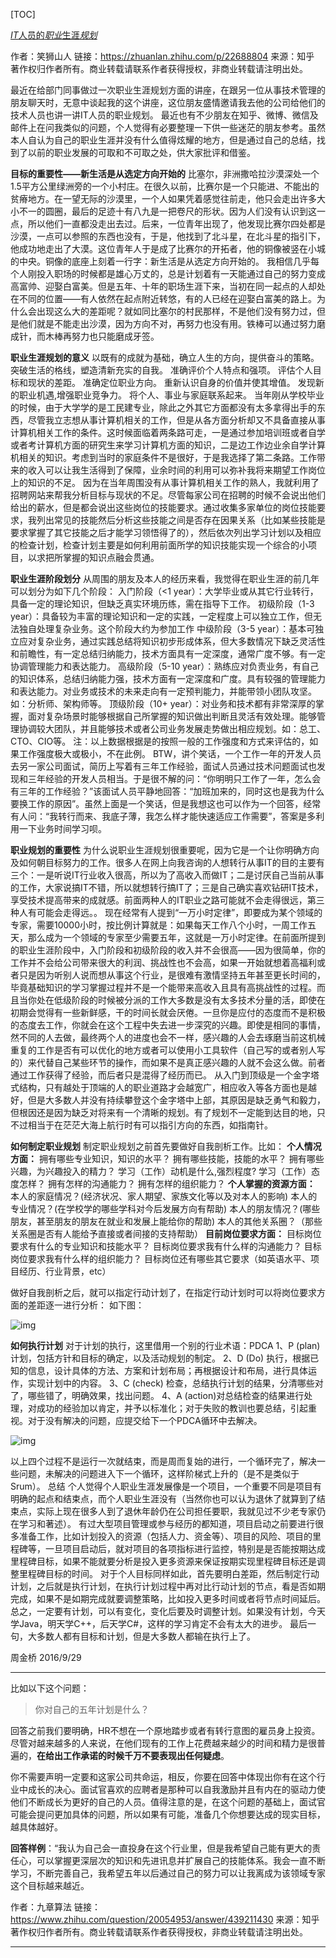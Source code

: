 [TOC]

[*IT*人员的*职业*生涯*规划*](https://zhuanlan.zhihu.com/p/22688804)

作者：笑狮山人
链接：https://zhuanlan.zhihu.com/p/22688804
来源：知乎
著作权归作者所有。商业转载请联系作者获得授权，非商业转载请注明出处。



最近在给部门同事做过一次职业生涯规划方面的讲座，在跟另一位从事技术管理的朋友聊天时，无意中谈起我的这个讲座，这位朋友盛情邀请我去他的公司给他们的技术人员也讲一讲IT人员的职业规划。
最近也有不少朋友在知乎、微博、微信及邮件上在问我类似的问题，个人觉得有必要整理一下供一些迷茫的朋友参考。虽然本人自认为自己的职业生涯并没有什么值得炫耀的地方，但是通过自己的总结，找到了以前的职业发展的可取和不可取之处，供大家批评和借鉴。


**目标的重要性——新生活是从选定方向开始的**
比塞尔，非洲撒哈拉沙漠深处一个1.5平方公里绿洲旁的一个小村庄。在很久以前，比赛尔是一个只能进、不能出的贫瘠地方。在一望无际的沙漠里，一个人如果凭着感觉往前走，他只会走出许多大小不一的圆圈，最后的足迹十有八九是一把卷尺的形状。因为人们没有认识到这一点，所以他们一直都没走出去过。后来，一位青年出现了，他发现比赛尔四处都是沙漠，一点可以参照的东西也没有，于是，他找到了北斗星，在北斗星的指引下，他成功地走出了大漠。这位青年人于是成了比赛尔的开拓者，他的铜像被竖在小城的中央。铜像的底座上刻着一行字：新生活是从选定方向开始的。
我相信几乎每个人刚投入职场的时候都是雄心万丈的，总是计划着有一天能通过自己的努力变成高富帅、迎娶白富美。但是五年、十年的职场生涯下来，当初在同一起点的人却处在不同的位置——有人依然在起点附近转悠，有的人已经在迎娶白富美的路上。为什么会出现这么大的差距呢？就如同比塞尔的村民那样，不是他们没有努力过，但是他们就是不能走出沙漠，因为方向不对，再努力也没有用。铁棒可以通过努力磨成针，而木棒再努力也只能磨成牙签。


**职业生涯规划的意义**
以既有的成就为基础，确立人生的方向，提供奋斗的策略。
突破生活的格线，塑造清新充实的自我。
准确评价个人特点和强项。
评估个人目标和现状的差距。
准确定位职业方向。
重新认识自身的价值并使其增值。
发现新的职业机遇,增强职业竞争力。
将个人、事业与家庭联系起来。
当年刚从学校毕业的时候，由于大学学的是工民建专业，除此之外其它方面都没有太多拿得出手的东西，尽管我立志想从事计算机相关的工作，但是从各方面分析却又不具备直接从事计算机相关工作的条件。这时候面临着两条路可走，一是通过参加培训班或者自学或者考计算机方面的研究生来学习计算机方面的知识，二是边工作边业余自学计算机相关的知识。考虑到当时的家庭条件不是很好，于是我选择了第二条路。工作带来的收入可以让我生活得到了保障，业余时间的利用可以弥补我将来期望工作岗位上的知识的不足。
因为在当年周围没有从事计算机相关工作的熟人，我就利用了招聘网站来帮我分析目标与现状的不足。尽管每家公司在招聘的时候不会说出他们给出的薪水，但是都会说出这些岗位的技能要求。通过收集多家单位的岗位技能要求，我列出常见的技能然后分析这些技能之间是否存在因果关系（比如某些技能是要求掌握了其它技能之后才能学习领悟得了的），然后依次列出学习计划以及相应的检查计划，检查计划主要是如何利用前面所学的知识技能实现一个综合的小项目，以求把所掌握的知识点融会贯通。


**职业生涯阶段划分**
从周围的朋友及本人的经历来看，我觉得在职业生涯的前几年可以划分为如下几个阶段：
入门阶段（<1 year）：大学毕业或从其它行业转行，具备一定的理论知识，但缺乏真实环境历练，需在指导下工作。
初级阶段（1-3 year）：具备较为丰富的理论知识和一定的实践，一定程度上可以独立工作，但无法独自处理复杂业务。这个阶段大约为参加工作
中级阶段（3-5 year）：基本可独立应对复杂业务，通过实践总结将知识初步形成体系，但大多数情况下缺乏灵活性和前瞻性，有一定总结归纳能力，技术方面具有一定深度，通常广度不够。有一定协调管理能力和表达能力。
高级阶段（5-10 year）：熟练应对负责业务，有自己的知识体系，总结归纳能力强，技术方面有一定深度和广度。具有较强的管理能力和表达能力。对业务或技术的未来走向有一定预判能力，并能带领小团队攻坚。如：分析师、架构师等。
顶级阶段（10+ year）：对业务和技术都有非常深厚的掌握，面对复杂场景时能够根据自己所掌握的知识做出判断且灵活有效处理。能够管理协调较大团队，并且能够技术或者公司业务发展走势做出相应规划。如：总工、CTO、CIO等。
注：以上数据根据是的按照一般的工作强度和方式来评估的，如果工作强度极大或极小，不在此例。
BTW，讲个笑话，一个工作一年的开发人员去另一家公司面试，简历上写着有三年工作经验，面试人员通过技术问题面试也发现和三年经验的开发人员相当。于是很不解的问：“你明明只工作了一年，怎么会有三年的工作经验？”该面试人员平静地回答：“加班加来的，同时这也是我为什么要换工作的原因”。虽然上面是一个笑话，但是我想这也可以作为一个回答，经常有人问：“我转行而来、我底子薄，我怎么样才能快速适应工作需要”，答案是多利用一下业务时间学习呗。


**职业规划的重要性**
为什么说职业生涯规划很重要呢，因为它是一个让你明确方向及如何朝目标努力的工作。很多人在网上向我咨询的人想转行从事IT的目的主要有三个：一是听说IT行业收入很高，所以为了高收入而做IT；二是讨厌自己当前从事的工作，大家说搞IT不错，所以就想转行搞IT了；三是自己确实喜欢钻研IT技术，享受技术提高带来的成就感。前面两种人的IT职业之路可能就不会走得很远，第三种人有可能会走得远。。
现在经常有人提到“一万小时定律”，即要成为某个领域的专家，需要10000小时，按比例计算就是：如果每天工作八个小时，一周工作五天，那么成为一个领域的专家至少需要五年，这就是一万小时定律。在前面所提到的职业生涯阶段中，入门阶段和初级阶段的收入并不会很高——因为很简单，你的工作并不会给公司带来很大的利润、挑战性也不会高，如果一开始就想着高福利或者只是因为听别人说而想从事这个行业，是很难有激情坚持五年甚至更长时间的，毕竟基础知识的学习掌握过程并不是一个能带来高收入且具有高挑战性的过程。而且当你处在低级阶段的时候被分派的工作大多数是没有太多技术分量的活，即使在初期会觉得有一些新鲜感，干的时间长就会厌倦。一旦你是应付的态度而不是积极的态度去工作，你就会在这个工程中失去进一步深究的兴趣。即使是相同的事情，然不同的人去做，最终两个人的进度也会不一样，感兴趣的人会去琢磨当前这机械重复的工作是否有可以优化的地方或者可以使用小工具软件（自己写的或者别人写的）来代替自己某些环节的操作，而如果不是真正感兴趣的人就不会这么做。前者通过工作获得了经验，而后者只是混得了经历而已。
从入门到顶级是一个金字塔式结构，只有越处于顶端的人的职业道路才会越宽广，相应收入等各方面也是越好，但是大多数人并没有持续攀登这个金字塔中上部，其原因是缺乏勇气和毅力，但根因还是因为缺乏对将来有一个清晰的规划。有了规划不一定能到达目的地，只不过相当于在茫茫大海上航行时有可以指引方向的东西，如指南针。


**如何制定职业规划**
制定职业规划之前首先要做好自我剖析工作。比如：
**个人情况方面：**
拥有哪些专业知识，知识的水平？
拥有哪些技能，技能的水平？
拥有哪些兴趣，为兴趣投入的精力？
学习（工作）动机是什么,强烈程度?
学习（工作）态度怎样？
拥有怎样的沟通能力？
拥有怎样的组织能力？
**个人掌握的资源方面：**
本人的家庭情况？(经济状况、家人期望、家族文化等以及对本人的影响)
本人的专业情况？(在学校学的哪些学科对今后发展方向有帮助)
本人的朋友情况？(哪些朋友，甚至朋友的朋友在就业和发展上能给你的帮助)
本人的其他关系圈？（那些关系圈是否有人能给予直接或者间接的支持帮助）
**目前岗位要求方面：**
目标岗位要求有什么的专业知识和技能水平？
目标岗位要求我有什么样的沟通能力？
目标岗位要求我有什么样的组织能力？
目标岗位还有哪些其它要求（如英语水平、项目经历、行业背景，etc）

做好自我剖析之后，就可以指定行动计划了，在指定行动计划时可以将岗位要求方面的差距逐一进行分析：
如下图：

![img](https://tva1.sinaimg.cn/large/008i3skNly1gtduqwly2dj60hv08rt9202.jpg)




**如何执行计划**
对于计划的执行，这里借用一个别的行业术语：PDCA
1、P (plan) 计划，包括方针和目标的确定，以及活动规划的制定。
2、D (Do) 执行，根据已知的信息，设计具体的方法、方案和计划布局；再根据设计和布局，进行具体运作，实现计划中的内容。
3、C (check) 检查，总结执行计划的结果，分清哪些对了，哪些错了，明确效果，找出问题。
4、A (action)对总结检查的结果进行处理，对成功的经验加以肯定，并予以标准化；对于失败的教训也要总结，引起重视。对于没有解决的问题，应提交给下一个PDCA循环中去解决。

![img](https://tva1.sinaimg.cn/large/008i3skNly1gtduqv35y7j609i09f74c02.jpg)


以上四个过程不是运行一次就结束，而是周而复始的进行，一个循环完了，解决一些问题，未解决的问题进入下一个循环，这样阶梯式上升的（是不是类似于Srum）。
总结
个人觉得个人职业生涯发展像是一个项目，一个重要不同是项目有明确的起点和结束点，而个人职业生涯没有（当然你也可以认为退休了就算到了结束点，实际上现在很多人到了退休年龄仍在公司担任要职，我就见过不少老专家仍在学习和著述）。
有过大型项目管理或参与经历的都知道，项目启动之前要进行很多准备工作，比如计划投入的资源（包括人力、资金等）、项目的风险、项目的里程碑等，一旦项目启动后，就对项目的各项指标进行监控，特别是是否能按期达成里程碑目标，如果不能就要分析是投入更多资源来保证按期实现里程碑目标还是调整里程碑目标的时间。
对于个人目标同样如此，首先要明白差距，然后制定行动计划，之后就是执行计划，在执行计划过程中再对比行动计划的节点，看是否如期完成，如果不是如期完成就要调整策略，比如投入更多时间或者将节点时间延后。总之，一定要有计划，可以有变化，变化后要及时调整计划。如果没有计划，今天学Java，明天学C++，后天学C#，这样的学习肯定不会有太大的进步。
最后一句，大多数人都有目标和计划，但是大多数人都输在执行上了。


周金桥
2016/9/29





----

比如以下这个问题：

> 你对自己的五年计划是什么？

回答之前我们要明确，HR不想在一个原地踏步或者有转行意图的雇员身上投资。尽管对越来越多的人来说，在他们现有的工作上花费越来越少的时间和精力是很普遍的，**在给出工作承诺的时候千万不要表现出任何疑虑**。

你不需要声明一定要和这家公司共命运，相反，你要在回答中体现出你有在这个行业中成长的决心。面试官喜欢的应聘者是那种可以自我激励并且有内在的驱动力使他们不断成长为更好的自己的人员。值得注意的是，在这个问题的基础上，面试官可能会提问更加具体的问题，所以如果有可能，准备几个你想要达成的现实目标，越具体越好。



**回答样例**：“我认为自己会一直投身在这个行业里，但是我希望自己能有更大的责任心，可以掌握更深层次的知识和先进讯息并扩展自己的技能体系。我会一直不断学习，不断完善自己，我希望五年以后通过自己的努力可以让我离成为该领域专家这个目标越来越近。



作者：九章算法
链接：https://www.zhihu.com/question/20054953/answer/439211430
来源：知乎
著作权归作者所有。商业转载请联系作者获得授权，非商业转载请注明出处。



-----



